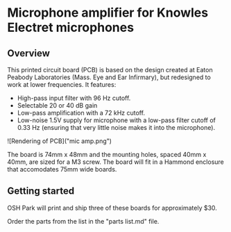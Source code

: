 # Microphone amplifier for Knowles Electret microphones

## Overview
This printed circuit board (PCB) is based on the design created at Eaton
Peabody Laboratories (Mass. Eye and Ear Infirmary), but redesigned to work at
lower frequencies. It features:

* High-pass input filter with 96 Hz cutoff.
* Selectable 20 or 40 dB gain
* Low-pass amplification with a 72 kHz cutoff.
* Low-noise 1.5V supply for microphone with a low-pass filter cutoff of 0.33 Hz
  (ensuring that very little noise makes it into the microphone).

![Rendering of PCB]("mic amp.png")

The board is 74mm x 48mm and the mounting holes, spaced 40mm x 40mm, are sized
for a M3 screw. The board will fit in a Hammond enclosure that accomodates 75mm
wide boards.

## Getting started
OSH Park will print and ship three of these boards for approximately $30. 

Order the parts from the list in the "parts list.md" file.
